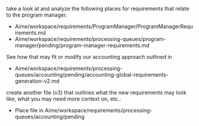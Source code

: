 take a look at and analyze the following places for requirements that relate to the program manager.
- Aime/workspace/requirements/ProgramManager/ProgramManagerRequirements.md
- Aime/workspace/requirements/processing-queues/program-manager/pending/program-manager-requirements.md

See how that may fit or modify our accounting approach outlined in
- Aime/workspace/requirements/processing-queues/accounting/pending/accounting-global-requirements-generation-v2.md

create another file (v3) that outlines what the new requirements may look like, what you may need more context on, etc..
- Place file in Aime/workspace/requirements/processing-queues/accounting/pending